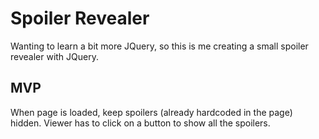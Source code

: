 Spoiler Revealer
================

Wanting to learn a bit more JQuery, so this is me creating a small spoiler revealer with JQuery.


MVP
---
When page is loaded, keep spoilers (already hardcoded in the page) hidden.
Viewer has to click on a button to show all the spoilers.